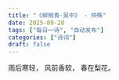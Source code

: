 ```yaml
---
title: "《柳梢青·吴中》 - 仲殊"
date: 2025-09-28
tags: ["每日一诗", "自动发布"]
categories: ["诗词"]
draft: false
---
```


雨后寒轻，
风前香软，
春在梨花。

